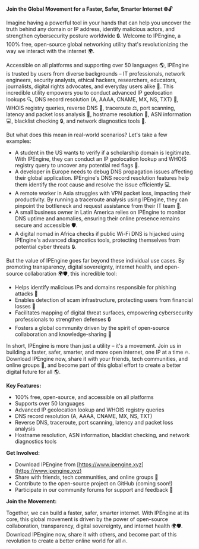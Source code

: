 **Join the Global Movement for a Faster, Safer, Smarter Internet 🌐🔓**

Imagine having a powerful tool in your hands that can help you uncover the truth behind any domain or IP address, identify malicious actors, and strengthen cybersecurity posture worldwide 🔒. Welcome to IPEngine, a 100% free, open-source global networking utility that's revolutionizing the way we interact with the internet 🌍.

Accessible on all platforms and supporting over 50 languages 🌎, IPEngine is trusted by users from diverse backgrounds – IT professionals, network engineers, security analysts, ethical hackers, researchers, educators, journalists, digital rights advocates, and everyday users alike 🤝. This incredible utility empowers you to conduct advanced IP geolocation lookups 🔍, DNS record resolution (A, AAAA, CNAME, MX, NS, TXT) 📡, WHOIS registry queries, reverse DNS 🔄, traceroute ⚖️, port scanning, latency and packet loss analysis 👀, hostname resolution 🔑, ASN information 💻, blacklist checking 🔒, and network diagnostics tools 🔧.

But what does this mean in real-world scenarios? Let's take a few examples:

* A student in the US wants to verify if a scholarship domain is legitimate. With IPEngine, they can conduct an IP geolocation lookup and WHOIS registry query to uncover any potential red flags 🚨.
* A developer in Europe needs to debug DNS propagation issues affecting their global application. IPEngine's DNS record resolution features help them identify the root cause and resolve the issue efficiently 💻.
* A remote worker in Asia struggles with VPN packet loss, impacting their productivity. By running a traceroute analysis using IPEngine, they can pinpoint the bottleneck and request assistance from their IT team 🤝.
* A small business owner in Latin America relies on IPEngine to monitor DNS uptime and anomalies, ensuring their online presence remains secure and accessible 🛡️.
* A digital nomad in Africa checks if public Wi-Fi DNS is hijacked using IPEngine's advanced diagnostics tools, protecting themselves from potential cyber threats 🔒.

But the value of IPEngine goes far beyond these individual use cases. By promoting transparency, digital sovereignty, internet health, and open-source collaboration 🌍🛡️, this incredible tool:

* Helps identify malicious IPs and domains responsible for phishing attacks 🚨
* Enables detection of scam infrastructure, protecting users from financial losses 💸
* Facilitates mapping of digital threat surfaces, empowering cybersecurity professionals to strengthen defenses 🔒
* Fosters a global community driven by the spirit of open-source collaboration and knowledge-sharing 🤝

In short, IPEngine is more than just a utility – it's a movement. Join us in building a faster, safer, smarter, and more open internet, one IP at a time 🔥. Download IPEngine now, share it with your friends, tech communities, and online groups 📢, and become part of this global effort to create a better digital future for all 🌎.

**Key Features:**

* 100% free, open-source, and accessible on all platforms
* Supports over 50 languages
* Advanced IP geolocation lookup and WHOIS registry queries
* DNS record resolution (A, AAAA, CNAME, MX, NS, TXT)
* Reverse DNS, traceroute, port scanning, latency and packet loss analysis
* Hostname resolution, ASN information, blacklist checking, and network diagnostics tools

**Get Involved:**

* Download IPEngine from [https://www.ipengine.xyz](https://www.ipengine.xyz)
* Share with friends, tech communities, and online groups 📢
* Contribute to the open-source project on GitHub (coming soon!)
* Participate in our community forums for support and feedback 💬

**Join the Movement:**

Together, we can build a faster, safer, smarter internet. With IPEngine at its core, this global movement is driven by the power of open-source collaboration, transparency, digital sovereignty, and internet health 🌍🛡️. Download IPEngine now, share it with others, and become part of this revolution to create a better online world for all 🔥.